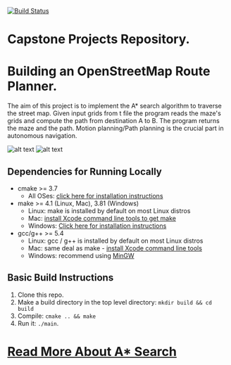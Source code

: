[![Build Status](https://travis-ci.com/charity1475/messanger.io.svg?token=emDS5SVA99dbgxURt67q&branch=main)](https://travis-ci.com/charity1475/messanger.io) 
# Capstone Projects Repository.
# Building an OpenStreetMap Route Planner.

The aim of this project is to implement the A* search algorithm  to traverse the street map.
Given input grids from t file the program reads the maze's grids and compute the path from 
destination A to B. The program returns the maze and the path. Motion planning/Path planning is the
crucial part in autonomous navigation.

![alt text](https://github.com/charity1475/PathFinder/blob/master/resources/bestpath.png?raw=true)  ![alt text](https://github.com/charity1475/PathFinder/blob/master/resources/grid.png?raw=true)


## Dependencies for Running Locally
* cmake >= 3.7
  * All OSes: [click here for installation instructions](https://cmake.org/install/)
* make >= 4.1 (Linux, Mac), 3.81 (Windows)
  * Linux: make is installed by default on most Linux distros
  * Mac: [install Xcode command line tools to get make](https://developer.apple.com/xcode/features/)
  * Windows: [Click here for installation instructions](http://gnuwin32.sourceforge.net/packages/make.htm)
* gcc/g++ >= 5.4
  * Linux: gcc / g++ is installed by default on most Linux distros
  * Mac: same deal as make - [install Xcode command line tools](https://developer.apple.com/xcode/features/)
  * Windows: recommend using [MinGW](http://www.mingw.org/)

## Basic Build Instructions

1. Clone this repo.
2. Make a build directory in the top level directory: `mkdir build && cd build`
3. Compile: `cmake .. && make`
4. Run it: `./main`.
   

# [Read More About A* Search](http://theory.stanford.edu/~amitp/GameProgramming/Heuristics.html)